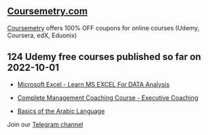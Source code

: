 ## [**Coursemetry.com**](https://coursemetry.com/)

[Coursemetry](https://coursemetry.com/) offers 100% OFF coupons for online courses (Udemy, Coursera, edX, Eduonix)

## **124 Udemy free courses published so far on 2022-10-01**

* [Microsoft Excel - Learn MS EXCEL For DATA Analysis](https://coursemetry.com/microsoft-excel-learn-ms-excel-for-data-analysis/)

* [Complete Management Coaching Course - Executive Coaching](https://coursemetry.com/complete-management-coaching-course-executive-coaching/)

* [Basics of the Arabic Language](https://coursemetry.com/basics-of-the-arabic-language/)


Join our [Telegram channel](https://t.me/coursemetry)